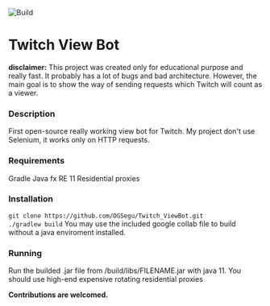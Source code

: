 ![Build](https://github.com/OGSegu/Twitch-View-Bot/workflows/Java/badge.svg)

# Twitch View Bot

__disclaimer:__ This project was created only for educational purpose and really fast. It probably has a lot of bugs and bad architecture.
However, the main goal is to show the way of sending requests which Twitch will count as a viewer.

### Description
First open-source really working view bot for Twitch. My project don't use Selenium, it works only on HTTP requests.

### Requirements
Gradle
Java fx RE 11
Residential proxies

### Installation 
``git clone https://github.com/OGSegu/Twitch_ViewBot.git``  
``./gradlew build``
You may use the included google collab file  to build without a java enviroment installed.

### Running
Run the builded .jar file from /build/libs/FILENAME.jar with java 11.
You should use high-end expensive rotating residential proxies


__Contributions are welcomed.__
